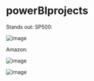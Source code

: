 # powerBIprojects
Stands out:
SP500:

![image](https://github.com/longbui23/powerBIprojects/assets/112489957/0de02aa0-4df0-4f44-8c25-d1741c2afd85)

Amazon:

![image](https://github.com/longbui23/powerBIprojects/assets/112489957/ac872714-ff6b-4e84-87fc-416fb14c47c1)

![image](https://github.com/longbui23/powerBIprojects/assets/112489957/998ad9ec-4553-450e-a814-d016c1801965)
